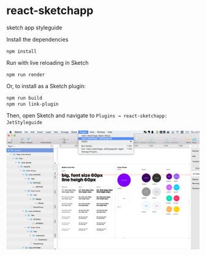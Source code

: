 # react-sketchapp
sketch app styleguide

Install the dependencies
```
npm install
```

Run with live reloading in Sketch
```
npm run render
```

Or, to install as a Sketch plugin:
```
npm run build
npm run link-plugin
```
Then, open Sketch and navigate to `Plugins → react-sketchapp: JetStyleguide`

![examples-styleguide](src/data/sketch-styleguide.png)